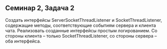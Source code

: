 ## Семинар 2, Задача 2
Создать интерфейсы ServerSocketThreadListener и SocketThreadListener, содержащие методы, соответствующие событиям сервера и клиента чата. Реализовать созданные интерфейсы простым логированием. Со стороны клиента – только SocketThreadListener,
со стороны сервера – оба интерфейса.